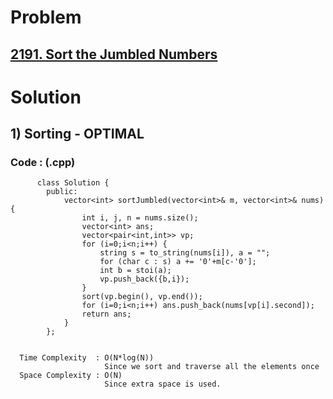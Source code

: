 # Problem

## [2191. Sort the Jumbled Numbers](https://leetcode.com/problems/sort-the-jumbled-numbers/)


# Solution 

## 1) Sorting - OPTIMAL

       
      
      
   ### Code : (.cpp)
    
          class Solution {
            public:
                vector<int> sortJumbled(vector<int>& m, vector<int>& nums) {
                    int i, j, n = nums.size();
                    vector<int> ans;
                    vector<pair<int,int>> vp;
                    for (i=0;i<n;i++) {
                        string s = to_string(nums[i]), a = "";
                        for (char c : s) a += '0'+m[c-'0'];
                        int b = stoi(a);
                        vp.push_back({b,i});
                    }
                    sort(vp.begin(), vp.end());
                    for (i=0;i<n;i++) ans.push_back(nums[vp[i].second]);
                    return ans;
                }
            };

 
      Time Complexity  : O(N*log(N)) 
                         Since we sort and traverse all the elements once
      Space Complexity : O(N)
                         Since extra space is used.
